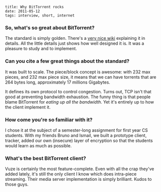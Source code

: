     title: Why BitTorrent rocks
    date: 2011-05-12
    tags: interview, short, internet

### So, what's so great about BitTorrent?

The standard is simply golden. There's a [very nice wiki](http://wiki.theory.org)
explaining it in details. All the little details just shows how well designed it
is. It was a pleasure to study and to implement.

### Can you cite a few great things about the standard?

It was built to scale. The piece/block concept is awesome: with
2<span class="sup">32</span> max pieces, and 2<span class="sup">32</span> max
piece size, it means that we can have torrents that are 2<span class="sup">64</span>
bytes long, approximately 17 millions Gigabytes.

It defines its own protocol to control congestion. Turns out, TCP isn't that good 
at preventing bandwidth exhaustion. The funny thing is that people blame BitTorrent
for *eating up all the bandwidth*. Yet it's entirely up to how the client implement it.

### How come you're so familiar with it?

I chose it at the subject of a semester-long assignment for first year CS students.
With my friends Bruno and Ismail, we built a prototype client, tracker, added our
own (insecure) layer of encryption so that the students would learn as much as possible.

### What's the best BitTorrent client?

Vuze is certainly the most feature-complete. Even with all the crap they've added
lately, it's still the only client I know which does intra-piece streaming. Their
media server implementation is simply brilliant. Kudos to those guys.
